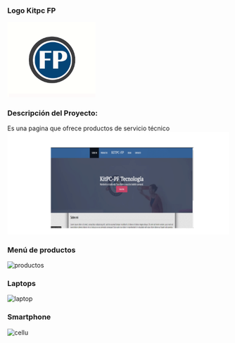 ### **Logo Kitpc FP**
<img src="imagenes/franklin/logo.png" width="200">

### Descripción del Proyecto:

Es una pagina que ofrece productos de servicio técnico
<img src="imagenes/FONDO.png">

### Menú de productos 
![productos](https://user-images.githubusercontent.com/34762008/78508908-ec5f1f00-774f-11ea-98b5-de8cd7a9a3b2.png)
### Laptops
![laptop](https://user-images.githubusercontent.com/34762008/78509241-6ee8de00-7752-11ea-9242-4ce481015280.png)
### Smartphone
![cellu](https://user-images.githubusercontent.com/34762008/78509286-a6f02100-7752-11ea-98d2-c24154fd07b0.png)

